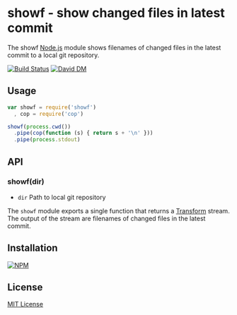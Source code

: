 # showf - show changed files in latest commit

The showf [Node.js](http://nodejs.org/) module shows filenames of changed files in the latest commit to a local git repository. 

[![Build Status](https://secure.travis-ci.org/michaelnisi/showf.png)](http://travis-ci.org/michaelnisi/showf) [![David DM](https://david-dm.org/michaelnisi/showf.png)](http://david-dm.org/michaelnisi/showf)

## Usage
   
```js
var showf = require('showf')
  , cop = require('cop')

showf(process.cwd())
  .pipe(cop(function (s) { return s + '\n' }))
  .pipe(process.stdout)
```
## API

### showf(dir)

- `dir` Path to local git repository

The `showf` module exports a single function that returns a [Transform](http://nodejs.org/api/stream.html#stream_class_stream_transform) stream. The output of the stream are filenames of changed files in the latest commit.

## Installation

[![NPM](https://nodei.co/npm/showf.png)](https://npmjs.org/package/showf)

## License

[MIT License](https://raw.github.com/michaelnisi/showf/master/LICENSE)
